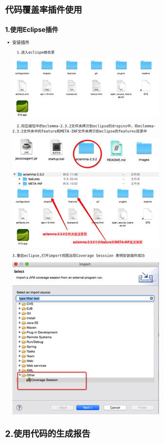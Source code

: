 
代码覆盖率插件使用
============


1.使用Eclipse插件
-----------------

* 安装插件
		
		1.进入eclispe根目录
  		
     
     ![eclipse](images/eclipse.png)

     

        2.将压缩包中的eclemma-2.3.2文件夹拷贝到eclipse的dropins中，将eclemma-2.3.2文件夹中的feature和META-INF文件夹拷贝到eclipse的features目录中



     ![plugin](images/plugin.png)
     ![plugin1](images/plugin1.png)
     ![plugin2](images/plugin2.png)
     
  		
      3.重启eclipse,打开import视图出现Coverage Sesssion 表明安装插件成功

     ![plugin3](images/plugin3.png)
     
      

2.使用代码的生成报告
=================